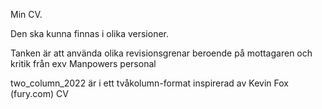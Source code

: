Min CV.

Den ska kunna finnas i olika versioner.

Tanken är att använda olika revisionsgrenar beroende på mottagaren och
kritik från exv Manpowers personal

two_column_2022 är i ett tvåkolumn-format inspirerad av Kevin Fox (fury.com) CV
